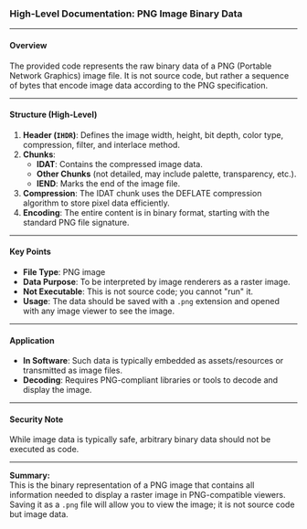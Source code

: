 ### High-Level Documentation: PNG Image Binary Data

---

#### Overview

The provided code represents the raw binary data of a PNG (Portable Network Graphics) image file. It is not source code, but rather a sequence of bytes that encode image data according to the PNG specification.

---

#### Structure (High-Level)

1. **Header (`IHDR`)**: Defines the image width, height, bit depth, color type, compression, filter, and interlace method.
2. **Chunks**:
   - **IDAT**: Contains the compressed image data.
   - **Other Chunks** (not detailed, may include palette, transparency, etc.).
   - **IEND**: Marks the end of the image file.
3. **Compression**: The IDAT chunk uses the DEFLATE compression algorithm to store pixel data efficiently.
4. **Encoding**: The entire content is in binary format, starting with the standard PNG file signature.

---

#### Key Points

- **File Type**: PNG image
- **Data Purpose**: To be interpreted by image renderers as a raster image.
- **Not Executable**: This is not source code; you cannot "run" it.
- **Usage**: The data should be saved with a `.png` extension and opened with any image viewer to see the image.

---

#### Application

- **In Software**: Such data is typically embedded as assets/resources or transmitted as image files.
- **Decoding**: Requires PNG-compliant libraries or tools to decode and display the image.

---

#### Security Note

While image data is typically safe, arbitrary binary data should not be executed as code.


---

**Summary:**  
This is the binary representation of a PNG image that contains all information needed to display a raster image in PNG-compatible viewers. Saving it as a `.png` file will allow you to view the image; it is not source code but image data.